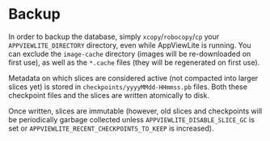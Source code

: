 # Backup
In order to backup the database, simply `xcopy`/`robocopy`/`cp` your `APPVIEWLITE_DIRECTORY` directory, even while AppViewLite is running.
You can exclude the `image-cache` directory (images will be re-downloaded on first use), as well as the `*.cache` files (they will be regenerated on first use).

Metadata on which slices are considered active (not compacted into larger slices yet) is stored in `checkpoints/yyyyMMdd-HHmmss.pb` files. Both these checkpoint files and the slices are written atomically to disk.

Once written, slices are immutable (however, old slices and checkpoints will be periodically garbage collected unless `APPVIEWLITE_DISABLE_SLICE_GC` is set or `APPVIEWLITE_RECENT_CHECKPOINTS_TO_KEEP` is increased).
